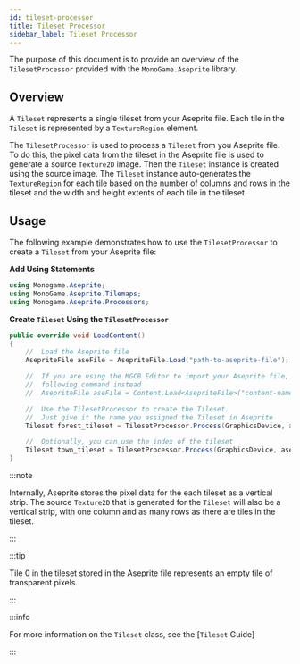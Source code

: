 ```yaml
---
id: tileset-processor
title: Tileset Processor
sidebar_label: Tileset Processor
---
```


The purpose of this document is to provide an overview of the `TilesetProcessor` provided with the `MonoGame.Aseprite` library.

## Overview

A `Tileset` represents a single tileset from your Aseprite file. Each tile in the `Tileset` is represented by a `TextureRegion` element.

The `TilesetProcessor` is used to process a `Tileset` from you Aseprite file. To do this, the pixel data from the tileset in the Aseprite file is used to generate a source `Texture2D` image. Then the `Tileset` instance is created using the source image. The `Tileset` instance auto-generates the `TextureRegion` for each tile based on the number of columns and rows in the tileset and the width and height extents of each tile in the tileset.

## Usage

The following example demonstrates how to use the `TilesetProcessor` to create a `Tileset` from your Aseprite file:

**Add Using Statements**

```cs
using Monogame.Aseprite;
using MonoGame.Aseprite.Tilemaps;
using Monogame.Aseprite.Processors;
```

**Create `Tileset` Using the `TilesetProcessor`**

```cs
public override void LoadContent()
{
    //  Load the Aseprite file
    AsepriteFile aseFile = AsepriteFile.Load("path-to-aseprite-file");

    //  If you are using the MGCB Editor to import your Aseprite file, use the
    //  following command instead
    //  AsepriteFile aseFile = Content.Load<AsepriteFile>("content-name");

    //  Use the TilesetProcessor to create the Tileset.
    //  Just give it the name you assigned the Tileset in Aseprite
    Tileset forest_tileset = TilesetProcessor.Process(GraphicsDevice, aseFile, tilesetName: "forest");

    //  Optionally, you can use the index of the tileset
    Tileset town_tileset = TilesetProcessor.Process(GraphicsDevice, aseFile, tilesetIndex: 1);
}
```

:::note

Internally, Aseprite stores the pixel data for the each tileset as a vertical strip. The source `Texture2D` that is generated for the `Tileset` will also be a vertical strip, with one column and as many rows as there are tiles in the tileset.

:::

:::tip

Tile 0 in the tileset stored in the Aseprite file represents an empty tile of transparent pixels.

:::

:::info

For more information on the `Tileset` class, see the [`Tileset` Guide]

:::

